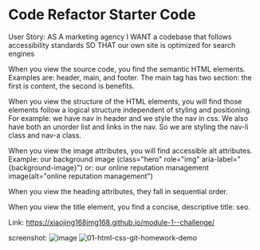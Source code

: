 # Code Refactor Starter Code
User Story:
AS A marketing agency
I WANT a codebase that follows accessibility standards
SO THAT our own site is optimized for search engines


When you view the source code, you find the semantic HTML elements.
Examples are: header, main, and footer. The main tag has two section: the first is content, the second is benefits.

When you view the structure of the HTML elements, you will find those elements follow a logical structure independent of styling and positioning.
For example: we have nav in header and we style the nav in css. We also have both an unorder list and links in the nav. So we are styling the nav-li class and nav-a class.

When you view the image attributes, you will find accessible alt attributes.
Example: our background image (class="hero" role="img" aria-label="{background-image}")
or: our online reputation management image(alt="online reputation management")

When you view the heading attributes, they fall in sequential order.

When you view the title element, you find a concise, descriptive title: seo.

Link: https://xiaojing168jmg168.github.io/module-1--challenge/

screenshot: ![image](https://{courses.bootcampspot.com/courses/1993/files/1996829/preview})
![01-html-css-git-homework-demo](https://user-images.githubusercontent.com/110792983/185019001-d7e4dda7-ca43-41c2-9cf0-b8967a9f8ac6.png)
